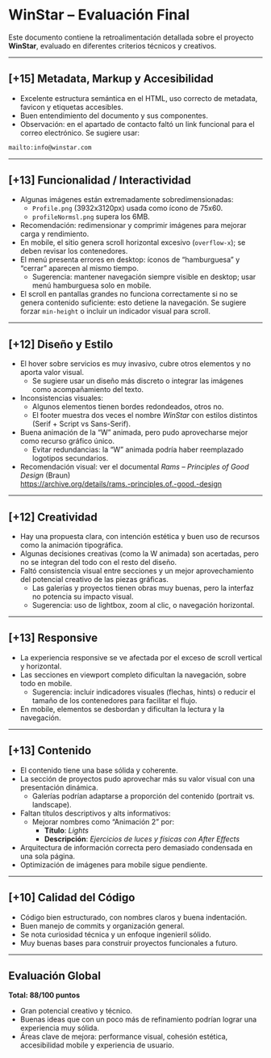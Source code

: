 
# WinStar – Evaluación Final

Este documento contiene la retroalimentación detallada sobre el proyecto **WinStar**, evaluado en diferentes criterios técnicos y creativos.

---

## [+15] Metadata, Markup y Accesibilidad

- Excelente estructura semántica en el HTML, uso correcto de metadata, favicon y etiquetas accesibles.
- Buen entendimiento del documento y sus componentes.
- Observación: en el apartado de contacto faltó un link funcional para el correo electrónico. Se sugiere usar:

```html
mailto:info@winstar.com
```

---

## [+13] Funcionalidad / Interactividad

- Algunas imágenes están extremadamente sobredimensionadas:
  - `Profile.png` (3932x3120px) usada como ícono de 75x60.
  - `profileNormsl.png` supera los 6MB.
- Recomendación: redimensionar y comprimir imágenes para mejorar carga y rendimiento.
- En mobile, el sitio genera scroll horizontal excesivo (`overflow-x`); se deben revisar los contenedores.
- El menú presenta errores en desktop: íconos de “hamburguesa” y “cerrar” aparecen al mismo tiempo.
  - Sugerencia: mantener navegación siempre visible en desktop; usar menú hamburguesa solo en mobile.
- El scroll en pantallas grandes no funciona correctamente si no se genera contenido suficiente: esto detiene la navegación. Se sugiere forzar `min-height` o incluir un indicador visual para scroll.

---

## [+12] Diseño y Estilo

- El hover sobre servicios es muy invasivo, cubre otros elementos y no aporta valor visual.
  - Se sugiere usar un diseño más discreto o integrar las imágenes como acompañamiento del texto.
- Inconsistencias visuales:
  - Algunos elementos tienen bordes redondeados, otros no.
  - El footer muestra dos veces el nombre *WinStar* con estilos distintos (Serif + Script vs Sans-Serif).
- Buena animación de la “W” animada, pero pudo aprovecharse mejor como recurso gráfico único.
  - Evitar redundancias: la “W” animada podría haber reemplazado logotipos secundarios.
- Recomendación visual: ver el documental _Rams – Principles of Good Design_ (Braun)  
  https://archive.org/details/rams.-principles.of.-good.-design

---

## [+12] Creatividad

- Hay una propuesta clara, con intención estética y buen uso de recursos como la animación tipográfica.
- Algunas decisiones creativas (como la W animada) son acertadas, pero no se integran del todo con el resto del diseño.
- Faltó consistencia visual entre secciones y un mejor aprovechamiento del potencial creativo de las piezas gráficas.
  - Las galerías y proyectos tienen obras muy buenas, pero la interfaz no potencia su impacto visual.
  - Sugerencia: uso de lightbox, zoom al clic, o navegación horizontal.

---

## [+13] Responsive

- La experiencia responsive se ve afectada por el exceso de scroll vertical y horizontal.
- Las secciones en viewport completo dificultan la navegación, sobre todo en mobile.
  - Sugerencia: incluir indicadores visuales (flechas, hints) o reducir el tamaño de los contenedores para facilitar el flujo.
- En mobile, elementos se desbordan y dificultan la lectura y la navegación.

---

## [+13] Contenido

- El contenido tiene una base sólida y coherente.
- La sección de proyectos pudo aprovechar más su valor visual con una presentación dinámica.
  - Galerías podrían adaptarse a proporción del contenido (portrait vs. landscape).
- Faltan títulos descriptivos y alts informativos:
  - Mejorar nombres como “Animación 2” por:
    - **Título**: *Lights*  
    - **Descripción**: *Ejercicios de luces y físicas con After Effects*
- Arquitectura de información correcta pero demasiado condensada en una sola página.
- Optimización de imágenes para mobile sigue pendiente.

---

## [+10] Calidad del Código

- Código bien estructurado, con nombres claros y buena indentación.
- Buen manejo de commits y organización general.
- Se nota curiosidad técnica y un enfoque ingenieril sólido.
- Muy buenas bases para construir proyectos funcionales a futuro.

---

## Evaluación Global

**Total: 88/100 puntos**

- Gran potencial creativo y técnico.
- Buenas ideas que con un poco más de refinamiento podrían lograr una experiencia muy sólida.
- Áreas clave de mejora: performance visual, cohesión estética, accesibilidad mobile y experiencia de usuario.
